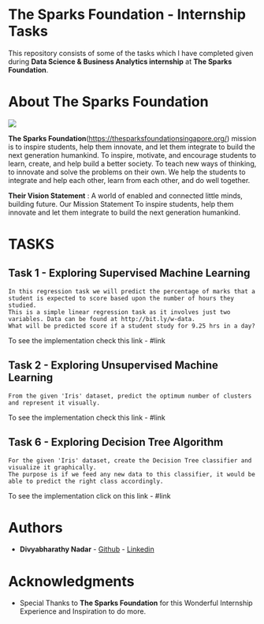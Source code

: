# The Sparks Foundation - Internship Tasks

This repository consists of some of the tasks which I have completed given during **Data Science & Business Analytics internship** at **The Sparks Foundation**.

# About The Sparks Foundation

<img src="https://github.com/divyabharathynadar/Task-6_Prediction-using-decision-tree-algorithm/blob/main/tsf.png">

**The Sparks Foundation**(https://thesparksfoundationsingapore.org/) mission is to inspire students, help them innovate, and let them integrate to build the next generation humankind. To inspire, motivate, and encourage students to learn, create, and help build a better society. To teach new ways of thinking, to innovate and solve the problems on their own. We help the students to integrate and help each other, learn from each other, and do well together.

**Their Vision Statement** : A world of enabled and connected little minds, building future. Our Mission Statement To inspire students, help them innovate and let them integrate to build the next generation humankind.

# TASKS

## Task 1 - Exploring Supervised Machine Learning

    In this regression task we will predict the percentage of marks that a student is expected to score based upon the number of hours they studied.
    This is a simple linear regression task as it involves just two variables. Data can be found at http://bit.ly/w-data.
    What will be predicted score if a student study for 9.25 hrs in a day? 

To see the implementation check this link - #link

## Task 2 - Exploring Unsupervised Machine Learning

    From the given 'Iris' dataset, predict the optimum number of clusters and represent it visually.

To see the implementation check this link - #link

## Task 6 - Exploring Decision Tree Algorithm

    For the given 'Iris' dataset, create the Decision Tree classifier and visualize it graphically. 
    The purpose is if we feed any new data to this classifier, it would be able to predict the right class accordingly.

To see the implementation click on this link - #link


# Authors

* **Divyabharathy Nadar**  - [Github](https://github.com/divyabharathynadar/)
                     - [Linkedin](https:)


# Acknowledgments

* Special Thanks to **The Sparks Foundation** for this Wonderful Internship Experience and Inspiration to do more.
